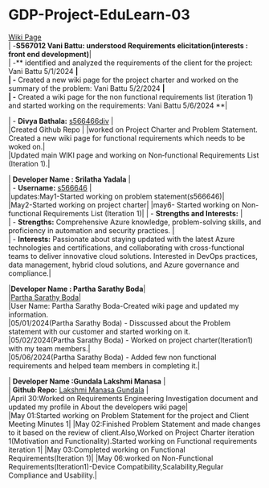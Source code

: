 # GDP-Project-EduLearn-03
[Wiki Page](https://github.com/s566466div/GDP-Project-EduLearn-03/wiki)<br>
| -**S567012 Vani Battu: understood Requirements elicitation(interests : front end development)**|<br>
| -** identified and analyzed the requirements of the client for the project: Vani Battu 5/1/2024 **|<br>
| -** Created a new wiki page for the project charter and worked on the summary of the problem: Vani Battu 5/2/2024 **|<br>
| -** Created a wiki page for the non functional requirements list (iteration 1) and started working on the requirements: Vani Battu 5/6/2024 **|<br> 



| - **Divya Bathala:** [s566466div](https://github.com/s566466div) |<br>
|Created Github Repo |
|worked on Project Charter and Problem Statement. Created a new wiki page for functional requirements which needs to be woked on.|<br>
|Updated main WIKI page and working on Non‐functional Requirements List (Iteration 1).|<br>

| **Developer Name : Srilatha Yadala** |<br>
| - **Username:** [s566646](https://github.com/S566646) |<br>
|updates:May1-Started working on problem statement(s566646)|<br>
|May2-Started working on project charter|
|may6- Started working on Non-functional Requirements List (Iteration 1)|
| - **Strengths and Interests:** |<br>
|   - **Strengths:** Comprehensive Azure knowledge, problem-solving skills, and proficiency in automation and security practices. |<br>
|   - **Interests:** Passionate about staying updated with the latest Azure technologies and certifications, and collaborating with cross-functional teams to deliver innovative cloud solutions. Interested in DevOps practices, data management, hybrid cloud solutions, and Azure governance and compliance.|<br>

|**Developer Name : Partha Sarathy Boda**|<br>
|[Partha Sarathy Boda](https://github.com/S564200)|<br>
|User Name: Partha Sarathy Boda-Created wiki page and updated my information.<br>
|05/01/2024(Partha Sarathy Boda) - Disscussed about the Problem statement with our customer and started working on it.<br>
|05/02/2024(Partha Sarathy Boda) - Worked on project charter(Iteration1) with my team members.|<br>
|05/06/2024(Partha Sarathy Boda) - Added few non functional requirements and helped team members in completing it.|<br>


| **Developer Name :Gundala Lakshmi Manasa** |<br>
| **Github Repo:** [Lakshmi Manasa Gundala](https://github.com/mansa-97) |<br>
|April 30:Worked on Requirements Engineering Investigation document and updated my profile in About the developers wiki page|<br>
|May 01:Started working on Problem Statement for the project and Client Meeting Minutes 1|
|May 02:Finished Problem Statement and made changes to it based on the review of client.Also,Worked on Project Charter iteration 1(Motivation and Functionality).Started working on Functional requirements iteration 1|
|May 03:Completed working on Functional Requirements(Iteration 1)|
|May 06:worked on Non-Functional Requirements(Iteration1)-Device Compatibility,Scalability,Regular Compliance and Usability.|

